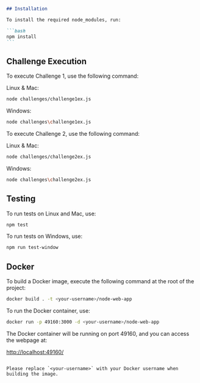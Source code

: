 ````markdown
## Installation

To install the required node_modules, run:

```bash
npm install
```
````

## Challenge Execution

To execute Challenge 1, use the following command:

Linux & Mac:

```bash
node challenges/challenge1ex.js
```

Windows:

```bash
node challenges\challenge1ex.js
```

To execute Challenge 2, use the following command:

Linux & Mac:

```bash
node challenges/challenge2ex.js
```

Windows:

```bash
node challenges\challenge2ex.js
```

## Testing

To run tests on Linux and Mac, use:

```bash
npm test
```

To run tests on Windows, use:

```bash
npm run test-window
```

## Docker

To build a Docker image, execute the following command at the root of the project:

```bash
docker build . -t <your-username>/node-web-app
```

To run the Docker container, use:

```bash
docker run -p 49160:3000 -d <your-username>/node-web-app
```

The Docker container will be running on port 49160, and you can access the webpage at:

[http://localhost:49160/](http://localhost:49160/)

```

Please replace `<your-username>` with your Docker username when building the image.
```
